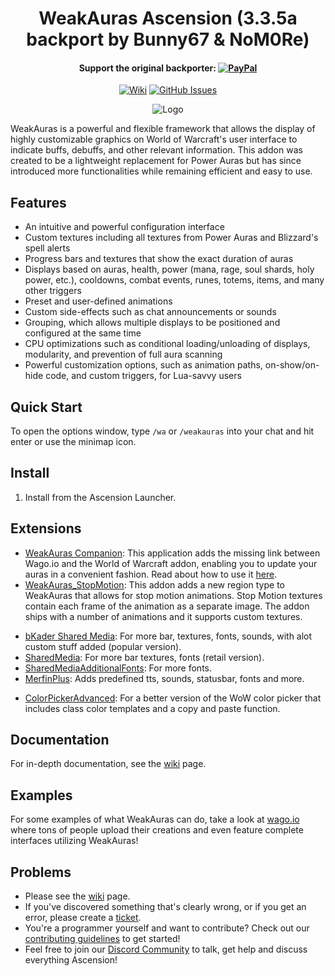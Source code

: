 <div align="center">

# WeakAuras Ascension (3.3.5a backport by Bunny67 & NoM0Re)
#### Support the original backporter: [![PayPal](https://img.shields.io/badge/Buy_me_a_coffee-100000?style=flat&logo=PayPal&logoColor=white&labelColor=3b7bbf&color=grey)](https://streamelements.com/nom0ree/tip)

[![Wiki](https://img.shields.io/badge/wiki-grey?style=flat&logo=github)](https://github.com/Ascension-Addons/WeakAuras-Ascension/wiki) [![GitHub Issues](https://img.shields.io/github/issues/Ascension-Addons/WeakAuras-Ascension)](https://github.com/Ascension-Addons/WeakAuras-Ascension/issues) 

![Logo](https://i.imgur.com/wwbxeCG.jpeg)
</div>

WeakAuras is a powerful and flexible framework that allows the display of highly customizable graphics on World of Warcraft's user interface to indicate buffs, debuffs, and other relevant information. This addon was created to be a lightweight replacement for Power Auras but has since introduced more functionalities while remaining efficient and easy to use.

## Features

* An intuitive and powerful configuration interface
* Custom textures including all textures from Power Auras and Blizzard's spell alerts
* Progress bars and textures that show the exact duration of auras
* Displays based on auras, health, power (mana, rage, soul shards, holy power, etc.), cooldowns, combat events, runes, totems, items, and many other triggers
* Preset and user-defined animations
* Custom side-effects such as chat announcements or sounds
* Grouping, which allows multiple displays to be positioned and configured at the same time
* CPU optimizations such as conditional loading/unloading of displays, modularity, and prevention of full aura scanning
* Powerful customization options, such as animation paths, on-show/on-hide code, and custom triggers, for Lua-savvy users

## Quick Start

To open the options window, type `/wa` or `/weakauras` into your chat and hit enter or use the minimap icon.

## Install
1. Install from the Ascension Launcher.

## Extensions

* [WeakAuras Companion](https://weakauras.wtf): This application adds the missing link between Wago.io and the World of Warcraft addon, enabling you to update your auras in a convenient fashion. Read about how to use it [here](https://github.com/Ascension-Addons/WeakAuras-Ascension/wiki/WeakAuras-Companion).
* [WeakAuras_StopMotion](https://www.curseforge.com/wow/addons/weakauras-stop-motion): This addon adds a new region type to WeakAuras that allows for stop motion animations. Stop Motion textures contain each frame of the animation as a separate image. The addon ships with a number of animations and it supports custom textures.
- [bKader Shared Media](https://github.com/bkader/SharedMedia): For more bar, textures, fonts, sounds, with alot custom stuff added (popular version).
- [SharedMedia](https://github.com/NoM0Re/SharedMedia): For more bar textures, fonts (retail version).
- [SharedMediaAdditionalFonts](https://github.com/NoM0Re/SharedMediaAdditionalFonts): For more fonts.
- [MerfinPlus](https://drive.google.com/file/d/1xDCpDpStRbXdSBKYOeZHpYBt_dRDqb3g/view?usp=sharing): Adds predefined tts, sounds, statusbar, fonts and more.
* [ColorPickerAdvanced](https://drive.google.com/file/d/1ymNYizWp2TxIS1a6hLg7bT9YoJ3E-8Na/view?usp=sharing): For a better version of the WoW color picker that includes class color templates and a copy and paste function.

## Documentation

For in-depth documentation, see the [wiki](https://github.com/Ascension-Addons/WeakAuras-Ascension/wiki) page.

## Examples

For some examples of what WeakAuras can do, take a look at [wago.io](https://wago.io/search/imports/wow/all?q=3.3.5) where tons of people upload their creations and even feature complete interfaces utilizing WeakAuras!

## Problems

* Please see the [wiki](https://github.com/Ascension-Addons/WeakAuras-Ascension/wiki) page.
* If you've discovered something that's clearly wrong, or if you get an error, please create a [ticket](https://github.com/Ascension-Addons/WeakAuras-Ascension/issues).
* You're a programmer yourself and want to contribute? Check out our [contributing guidelines](CONTRIBUTING.md) to get started!
* Feel free to join our [Discord Community](https://discord.gg/classlesswow) to talk, get help and discuss everything Ascension!



